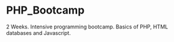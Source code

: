 # PHP_Bootcamp
2 Weeks. Intensive programming bootcamp. Basics of PHP, HTML databases and Javascript.
